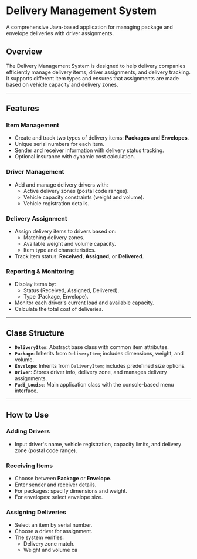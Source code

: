# Delivery Management System

A comprehensive Java-based application for managing package and envelope deliveries with driver assignments.

## Overview

The Delivery Management System is designed to help delivery companies efficiently manage delivery items, driver assignments, and delivery tracking. It supports different item types and ensures that assignments are made based on vehicle capacity and delivery zones.

---

## Features

### Item Management
- Create and track two types of delivery items: **Packages** and **Envelopes**.
- Unique serial numbers for each item.
- Sender and receiver information with delivery status tracking.
- Optional insurance with dynamic cost calculation.

### Driver Management
- Add and manage delivery drivers with:
  - Active delivery zones (postal code ranges).
  - Vehicle capacity constraints (weight and volume).
  - Vehicle registration details.

### Delivery Assignment
- Assign delivery items to drivers based on:
  - Matching delivery zones.
  - Available weight and volume capacity.
  - Item type and characteristics.
- Track item status: **Received**, **Assigned**, or **Delivered**.

### Reporting & Monitoring
- Display items by:
  - Status (Received, Assigned, Delivered).
  - Type (Package, Envelope).
- Monitor each driver's current load and available capacity.
- Calculate the total cost of deliveries.

---

## Class Structure

- **`DeliveryItem`**: Abstract base class with common item attributes.
- **`Package`**: Inherits from `DeliveryItem`; includes dimensions, weight, and volume.
- **`Envelope`**: Inherits from `DeliveryItem`; includes predefined size options.
- **`Driver`**: Stores driver info, delivery zone, and manages delivery assignments.
- **`Fadi_Louise`**: Main application class with the console-based menu interface.

---

## How to Use

### Adding Drivers
- Input driver's name, vehicle registration, capacity limits, and delivery zone (postal code range).

### Receiving Items
- Choose between **Package** or **Envelope**.
- Enter sender and receiver details.
- For packages: specify dimensions and weight.
- For envelopes: select envelope size.

### Assigning Deliveries
- Select an item by serial number.
- Choose a driver for assignment.
- The system verifies:
  - Delivery zone match.
  - Weight and volume ca
